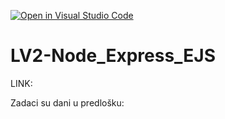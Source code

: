 [![Open in Visual Studio Code](https://classroom.github.com/assets/open-in-vscode-2e0aaae1b6195c2367325f4f02e2d04e9abb55f0b24a779b69b11b9e10269abc.svg)](https://classroom.github.com/online_ide?assignment_repo_id=19068900&assignment_repo_type=AssignmentRepo)
# LV2-Node_Express_EJS

LINK: 

Zadaci su dani u predlošku:
